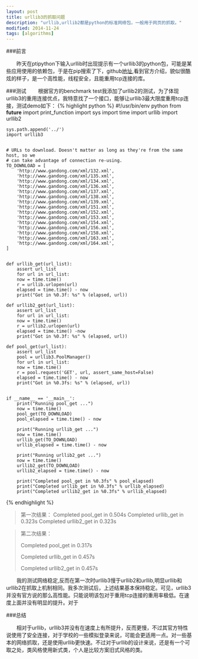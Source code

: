 ```yaml
---
layout: post
title: urllib3的抓取问题
description: "urllib,urllib2都是python的标准网络包，一般用于网页的抓取。"
modified: 2014-11-24
tags: [algorithms]
---
```


###前言

&emsp;&emsp;昨天在ptipython下输入urllib时出现提示有一个urllib3的python包，可能是某些应用使用的依赖包，于是在pip搜索了下，github[地址](https://github.com/shazow/urllib3),看到官方介绍，貌似很酷炫的样子，是一个高性能，线程安全，且能重用tcp连接的库。

###测试
&emsp;&emsp;根据官方的benchmark test我添加了urllib2的测试，为了体现urllib3的重用连接优点，我特意找了一个接口，能够让urllib3最大限度重用tcp连接，测试demo如下：
{% highlight python %}
	#!/usr/bin/env python
	from __future__ import print_function
	import sys
	import time
	import urllib
	import urllib2

	sys.path.append('../')
	import urllib3


	# URLs to download. Doesn't matter as long as they're from the same host, so we
	# can take advantage of connection re-using.
	TO_DOWNLOAD = [
	    'http://www.gandong.com/xml/132.xml',
	    'http://www.gandong.com/xml/135.xml',
	    'http://www.gandong.com/xml/134.xml',
	    'http://www.gandong.com/xml/136.xml',
	    'http://www.gandong.com/xml/137.xml',
	    'http://www.gandong.com/xml/138.xml',
	    'http://www.gandong.com/xml/139.xml',
	    'http://www.gandong.com/xml/151.xml',
	    'http://www.gandong.com/xml/152.xml',
	    'http://www.gandong.com/xml/153.xml',
	    'http://www.gandong.com/xml/154.xml',
	    'http://www.gandong.com/xml/156.xml',
	    'http://www.gandong.com/xml/158.xml',
	    'http://www.gandong.com/xml/163.xml',
	    'http://www.gandong.com/xml/164.xml',
	]


	def urllib_get(url_list):
	    assert url_list
	    for url in url_list:
		now = time.time()
		r = urllib.urlopen(url)
		elapsed = time.time() - now
		print("Got in %0.3f: %s" % (elapsed, url))

	def urllib2_get(url_list):
	    assert url_list
	    for url in url_list:
		now = time.time()
		r = urllib2.urlopen(url)
		elapsed = time.time() -now
		print("Got in %0.3f: %s" % (elapsed, url))

	def pool_get(url_list):
	    assert url_list
	    pool = urllib3.PoolManager()
	    for url in url_list:
		now = time.time()
		r = pool.request('GET', url, assert_same_host=False)
		elapsed = time.time() - now
		print("Got in %0.3fs: %s" % (elapsed, url))


	if __name__ == '__main__':
	    print("Running pool_get ...")
	    now = time.time()
	    pool_get(TO_DOWNLOAD)
	    pool_elapsed = time.time() - now

	    print("Running urllib_get ...")
	    now = time.time()
	    urllib_get(TO_DOWNLOAD)
	    urllib_elapsed = time.time() - now

	    print("Running urllib2_get ...")
	    now = time.time()
	    urllib2_get(TO_DOWNLOAD)
	    urllib2_elapsed = time.time() - now

	    print("Completed pool_get in %0.3fs" % pool_elapsed)
	    print("Completed urllib_get in %0.3fs" % urllib_elapsed)
	    print("Completed urllib2_get in %0.3fs" % urllib_elapsed)

{% endhighlight %}

>
> 第一次结果：
>Completed pool_get in 0.504s
>Completed urllib_get in 0.323s
>Completed urllib2_get in 0.323s
>

>第二次结果：
>
>Completed pool_get in 0.317s
>
>Completed urllib_get in 0.457s
>
>Completed urllib2_get in 0.457s
>



&emsp;&emsp;我的测试网络稳定,反而在第一次时urllib3慢于urllib2和urllib,明显urllib和urllib2在抓取上机制相同。我多次测试后，上述结果基本保持稳定。可见，urllib3并没有官方说的那么高性能。只能说明该包对于重用tcp连接的重用率极低。在速度上面并没有明显的提升。对于

###总结

&emsp;&emsp;相对于urllib，urllib3并没有在速度上有所提升，反而更慢，不过其官方特性说使用了安全连接，对于学校的一些模拟登录来说，可能会更适用一点。对一些基本的网络抓取，还是使用urllib更快速。不过对于urllib的设计来说，还是有一个可取之处，类风格使用新式类，个人是比较方案旧式风格的类。





